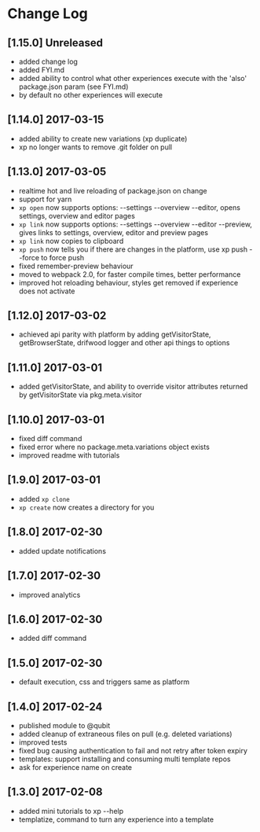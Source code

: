 # Change Log

## [1.15.0] Unreleased
- added change log
- added FYI.md
- added ability to control what other experiences execute with the 'also' package.json param (see FYI.md)
- by default no other experiences will execute

## [1.14.0] 2017-03-15
- added ability to create new variations (xp duplicate)
- xp no longer wants to remove .git folder on pull

## [1.13.0] 2017-03-05
- realtime hot and live reloading of package.json on change
- support for yarn
- `xp open` now supports options: --settings --overview --editor, opens settings, overview and editor pages
- `xp link` now supports options: --settings --overview --editor --preview, gives links to settings, overview, editor and preview pages
- `xp link` now copies to clipboard
- `xp push` now tells you if there are changes in the platform, use xp push --force to force push
- fixed remember-preview behaviour
- moved to webpack 2.0, for faster compile times, better performance
- improved hot reloading behaviour, styles get removed if experience does not activate

## [1.12.0] 2017-03-02
- achieved api parity with platform by adding getVisitorState, getBrowserState, drifwood logger and other api things to options

## [1.11.0] 2017-03-01
- added getVisitorState, and ability to override visitor attributes returned by getVisitorState via pkg.meta.visitor

## [1.10.0] 2017-03-01
- fixed diff command
- fixed error where no package.meta.variations object exists
- improved readme with tutorials

## [1.9.0] 2017-03-01
- added `xp clone`
- `xp create` now creates a directory for you

## [1.8.0] 2017-02-30
- added update notifications

## [1.7.0] 2017-02-30
- improved analytics

## [1.6.0] 2017-02-30
- added diff command

## [1.5.0] 2017-02-30
- default execution, css and triggers same as platform

## [1.4.0] 2017-02-24
- published module to @qubit
- added cleanup of extraneous files on pull (e.g. deleted variations)
- improved tests
- fixed bug causing authentication to fail and not retry after token expiry
- templates: support installing and consuming multi template repos
- ask for experience name on create

## [1.3.0] 2017-02-08
- added mini tutorials to xp --help
- templatize, command to turn any experience into a template
